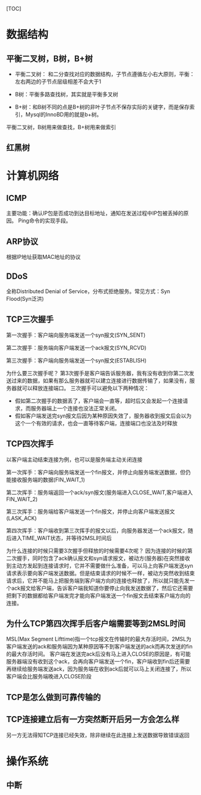 [TOC]



# 数据结构



## 平衡二叉树，B树，B+树

- 平衡二叉树： 和二分查找对应的数据结构，子节点遵循左小右大原则，平衡：左右两边的子节点层级相差不会大于1

- B树：平衡多路查找树，其实就是平衡多叉树

- B+树：和B树不同的点是B+树的非叶子节点不保存实际的关键字，而是保存索引，Mysql的InnoBD用的就是b+树。

平衡二叉树，B树用来做查找，B+树用来做索引

## 红黑树



# 计算机网络

## ICMP
主要功能：确认IP包是否成功到达目标地址，通知在发送过程中IP包被丢掉的原因。
Ping命令的实现手段。

## ARP协议
根据IP地址获取MAC地址的协议

## DDoS
全称Distributed Denial of Service，分布式拒绝服务。常见方式：Syn Flood(Syn泛洪)

## TCP三次握手

第一次握手：客户端向服务端发送一个syn报文(SYN_SENT)

第二次握手：服务端向客户端发送一个ack报文(SYN_RCVD)

第三次握手：客户端向服务端发送一个syn报文(ESTABLISH)

为什么要三次握手呢？
第3次握手是客户端告诉服务器，我有没有收到你第二次发送过来的数据，如果有那么服务器就可以建立连接进行数据传输了，如果没有，服务器就可以释放连接端口。
三次握手可以避免以下两种情况：
- 假如第二次握手的数据丢了，客户端会一直等，超时后又会发起一个连接请求，而服务器端上一个连接也没法正常关闭。
- 假如客户端发送完syn报文后因为某种原因失效了，服务器收到报文后会以为这个一个有效的请求，也会一直等待客户端，连接端口也没法及时释放


## TCP四次挥手
以客户端主动结束连接为例，也可以是服务端主动关闭连接

第一次挥手：客户端向服务端发送一个fin报文，并停止向服务端发送数据，但仍能接收服务端的数据(FIN_WAIT_1)

第二次挥手：服务端返回一个ack/syn报文(服务端进入CLOSE_WAIT,客户端进入FIN_WAIT_2)

第三次挥手：服务端给客户端发送一个fin报文，并停止向客户端发送报文(LASK_ACK)

第四次挥手：客户端收到第三次挥手的报文以后，向服务器发送一个ack报文，随后进入TIME_WAIT状态，并等待2MSL时间后

为什么连接的时候只需要3次握手但释放的时候需要4次呢？
因为连接的时候的第二次握手，同时包含了ack确认报文和syn请求报文，被动方(服务器)在突然接收到主动方发起到连接请求时，它并不需要做什么准备，可以马上向客户端发送syn请求表示要向客户端发送数据。但是结束请求的时候不一样，被动方突然收到结束请求后，它并不能马上把服务端到客户端方向的连接也释放了，所以就只能先发一个ack报文给客户端，告诉客户端我知道你要停止向我发送数据了，然后它还需要把剩下的数据都给客户端发完才能向客户端发送一个fin报文去结束客户端方向的连接。

## 为什么TCP第四次挥手后客户端需要等到2MSL时间
MSL(Max Segment Lifttime)指一个tcp报文在传输时的最大存活时间，2MSL为客户端发送的ack和服务端因为某种原因等不到客户端发送的ack而再次发送的fin的最大存活时间。
客户端在发送完ack后没有马上进入CLOSE的原因是，有可能服务器端没有收到这个ack，会再向客户端发送一个fin，客户端收到fin后还需要再继续给服务端发送ack，因为服务端在收到ack后就可以马上关闭连接了，所以客户端会比服务端晚进入CLOSE阶段

## TCP是怎么做到可靠传输的

## TCP连接建立后有一方突然断开后另一方会怎么样
另一方无法得知TCP连接已经失效，除非继续在此连接上发送数据导致错误返回

# 操作系统



## 中断





